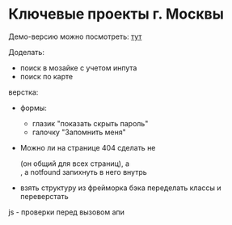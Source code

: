# Ключевые проекты г. Москвы


Демо-версию можно посмотреть: [тут](https://inkinyam.github.io/gp-architect-archive/)

Доделать:
- поиск  в мозайке с учетом инпута
- поиск по карте

верстка:
- формы: 
  
  - глазик "показать скрыть пароль"
  - галочку "Запомнить меня"

- Можно ли на странице 404 сделать не <main class="main notfound"> (он общий для всех страниц), а <main class="main">, а notfound запихнуть в него внутрь
- взять структуру из фрейморка бэка переделать классы и переверстать


js - проверки перед вызовом апи
